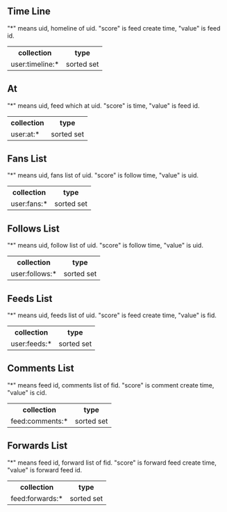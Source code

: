 ## Time Line  
"*" means uid, homeline of uid. "score" is feed create time, "value" is feed id.  

<table>
  <tr>
  	<th>collection</th>
  	<th>type</th>
  </tr>
  <tr>
    <td>user:timeline:*</td>
    <td>sorted set</td>
  </tr>
</table>


## At  
"*" means uid, feed which at uid. "score" is time, "value" is feed id.  

<table>
  <tr>
  	<th>collection</th>
  	<th>type</th>
  </tr>
  <tr>
    <td>user:at:*</td>
    <td>sorted set</td>
  </tr>
</table>


## Fans List  
"*" means uid, fans list of uid. "score" is follow time, "value" is uid.

<table>
  <tr>
  	<th>collection</th>
  	<th>type</th>
  </tr>
  <tr>
    <td>user:fans:*</td>
    <td>sorted set</td>
  </tr>
</table>


## Follows List  
"*" means uid, follow list of uid. "score" is follow time, "value" is uid.  

<table>
  <tr>
  	<th>collection</th>
  	<th>type</th>
  </tr>
  <tr>
    <td>user:follows:*</td>
    <td>sorted set</td>
  </tr>
</table>


## Feeds List  
"*" means uid, feeds list of uid. "score" is feed create time, "value" is fid.  

<table>
  <tr>
  	<th>collection</th>
  	<th>type</th>
  </tr>
  <tr>
    <td>user:feeds:*</td>
    <td>sorted set</td>
  </tr>
</table>


## Comments List  
"*" means feed id, comments list of fid. "score" is comment create time, "value" is cid.  

<table>
  <tr>
  	<th>collection</th>
  	<th>type</th>
  </tr>
  <tr>
    <td>feed:comments:*</td>
    <td>sorted set</td>
  </tr>
</table>


## Forwards List  
"*" means feed id, forward list of fid. "score" is forward feed create time, "value" is forward feed id.  

<table>
  <tr>
  	<th>collection</th>
  	<th>type</th>
  </tr>
  <tr>
    <td>feed:forwards:*</td>
    <td>sorted set</td>
  </tr>
</table>